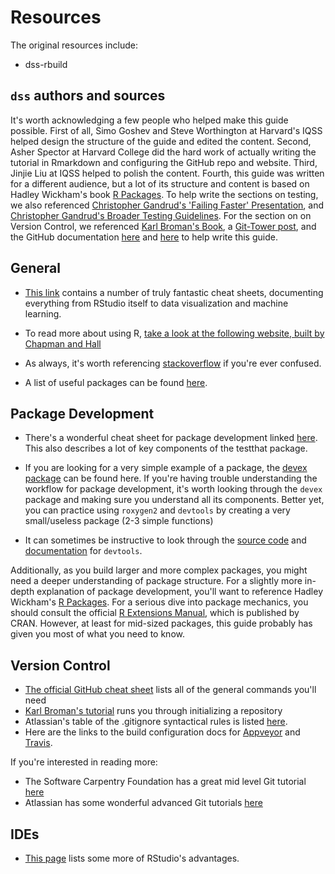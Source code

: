 # Resources

The original resources include:
- dss-rbuild

## `dss` authors and sources

It's worth acknowledging a few people who helped make this guide possible. First of all, Simo Goshev and Steve Worthington at Harvard's IQSS helped design the structure of the guide and edited the content. Second, Asher Spector at Harvard College did the hard work of actually writing the tutorial in Rmarkdown and configuring the GitHub repo and website. Third, Jinjie Liu at IQSS helped to polish the content. Fourth, this guide was written for a different audience, but a lot of its structure and content is based on Hadley Wickham's book [R Packages](http://r-pkgs.had.co.nz/). To help write the sections on testing, we also referenced [Christopher Gandrud's 'Failing Faster' Presentation](
http://slides.com/christophergandrud/failing-faster#/24), and [Christopher Gandrud's Broader Testing Guidelines](https://github.com/IQSS/social_science_software_toolkit/blob/master/testing/recommended_testing_tools_R.md#recommended-testing-tools-and-process-for-r-packages). For the section on on Version Control, we referenced [Karl Broman's Book](https://kbroman.org/github_tutorial/), a [Git-Tower post](https://www.git-tower.com/learn/git/faq/restore-repo-to-previous-revision
), and the GitHub documentation [here](https://git-scm.com/book/en/v2/Getting-Started-Git-Basics) and  [here](https://git-scm.com/book/en/v2/Getting-Started-First-Time-Git-Setup) to help write this guide.


## General

- [This link](https://www.rstudio.com/resources/cheatsheets/) contains a number of truly fantastic cheat sheets, documenting everything from RStudio itself to data visualization and machine learning.

- To read more about using R, [take a look at the following website, built by Chapman and Hall](http://adv-r.had.co.nz/)

- As always, it's worth referencing [stackoverflow](https://stackoverflow.com/questions/tagged/r/) if you're ever confused.

- A list of useful packages can be found [here](https://support.rstudio.com/hc/en-us/articles/201057987-Quick-list-of-useful-R-packages).


## Package Development

- There's a wonderful cheat sheet for package development linked [here](https://www.rstudio.com/wp-content/uploads/2015/06/devtools-cheatsheet.pdf). This also describes a lot of key components of the testthat package.

- If you are looking for a very simple example of a package, the [devex package](https://github.com/IQSS/Rbuild/tree/master/devex) can be found here. If you're having trouble understanding the workflow for package development, it's worth looking through the `devex` package and making sure you understand all its components. Better yet, you can practice using `roxygen2` and `devtools` by creating a very small/useless package (2-3 simple functions)

- It can sometimes be instructive to look through the [source code](https://www.rdocumentation.org/packages/devtools/versions/1.13.3/source) and [documentation](https://www.rdocumentation.org/packages/devtools/versions/1.13.3) for `devtools`.

Additionally, as you build larger and more complex packages, you might need a deeper understanding of package structure. For a slightly more in-depth explanation of package development, you'll want to reference Hadley Wickham's [R Packages](http://r-pkgs.had.co.nz/). For a serious dive into package mechanics, you should consult the official [R Extensions Manual](https://cran.r-project.org/doc/manuals/R-exts.html#Creating-R-packages), which is published by CRAN. However, at least for mid-sized packages, this guide probably has given you most of what you need to know.

## Version Control

- [The official GitHub cheat sheet](https://github.github.com/training-kit/downloads/github-git-cheat-sheet.pdf) lists all of the general commands you'll need
- [Karl Broman's tutorial](http://kbroman.org/github_tutorial/pages/init.html) runs you through initializing a repository
- Atlassian's table of the .gitignore syntactical rules is listed [here](https://www.atlassian.com/git/tutorials/gitignore).
- Here are the links to the build configuration docs for [Appveyor](https://www.appveyor.com/docs/build-configuration/) and [Travis](https://docs.travis-ci.com/user/languages/r/).

If you're interested in reading more:

- The Software Carpentry Foundation has a great mid level Git tutorial [here](https://swcarpentry.GitHub.io/git-novice/)
- Atlassian has some wonderful advanced Git tutorials [here](https://www.atlassian.com/git/tutorials/advanced-overview)

## IDEs

- [This page](https://www.theanalysisfactor.com/the-advantages-of-rstudio/) lists some more of RStudio's advantages.
